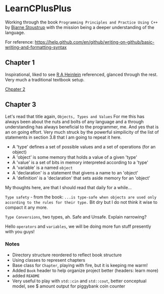 # LearnCPlusPlus
Working through  the book `Programming Principles and Practice Using C++` by [Bjarne Stoustrup](http://www.stroustrup.com/bio.html) with the mission being a deeper understanding of the language.

For reference: https://help.github.com/en/github/writing-on-github/basic-writing-and-formatting-syntax


## Chapter 1

Inspirational, liked to see [R A Heinlein](https://en.wikipedia.org/wiki/Robert_A._Heinlein) referenced, glanced through the rest. Very much a traditional textbook setup.

[Chpater 2](./chapters/two/Chapter2.md)


## Chapter 3

Let's read that title again, ```Objects, Types and Values``` For me this has always been about the nuts and bolts of any language and a through understanding has always beneficial to the programmer, me. And yes that is an on going effort. Very much struck by the powerful simpilicity of the  list of statements in section 3.8 that I am going to repeat it here.

- A 'type' defines a set of possible values and a set of operations (for an object) 
- A 'object' is some memory that holds a value of a given 'type'
- A 'value' is a set of bits in memory interpreted according to a 'type'
- A 'variable' is a named `object`
- A 'declaration' is a statement that givens a name to an 'object'
- A 'definition' is a 'declaration' that sets aside memory for an 'object'

My thoughts here, are that I should read that daily for a while...

`Type safety` - from the book: ```...is type-safe when objects are used only according to the rules for their type.``` Bit dry but I do not think it wise to compact it any more.

`Type Conversions`, two types, ah. Safe and Unsafe.  Explain narrowing?

Hello `operators` and `variables`, we will be doing more fun stuff presently with you guys!

### Notes
- Directory structure reordered to reflect book structure
- Using classes to represent chapters
- Base class for `Chapter`, playing with fire, but it is keeping me warm! 
- Added `Book` header to help organize project better (headers: learn more)
- added `README` 
- Very useful to play with `std::cin` and `std::cout`, better conceptual model, see $ amount output for piggybank coin counter


